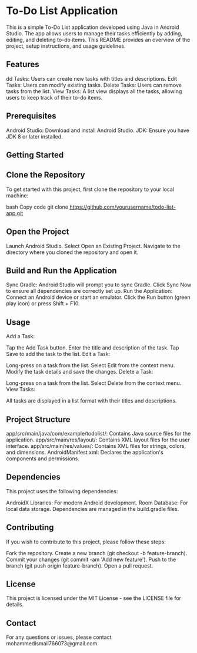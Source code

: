 <h1>To-Do List Application</h1>
This is a simple To-Do List application developed using Java in Android Studio. The app allows users to manage their tasks efficiently by adding, editing, and deleting to-do items. This README provides an overview of the project, setup instructions, and usage guidelines.

<h2>Features</h2>
dd Tasks: Users can create new tasks with titles and descriptions.
Edit Tasks: Users can modify existing tasks.
Delete Tasks: Users can remove tasks from the list.
View Tasks: A list view displays all the tasks, allowing users to keep track of their to-do items.
<h2>Prerequisites</h2>
Android Studio: Download and install Android Studio.
JDK: Ensure you have JDK 8 or later installed.
<h2>Getting Started</h2>
<h2>Clone the Repository</h2>
To get started with this project, first clone the repository to your local machine:

bash
Copy code
git clone https://github.com/yourusername/todo-list-app.git
<h2>Open the Project</h2>
Launch Android Studio.
Select Open an Existing Project.
Navigate to the directory where you cloned the repository and open it.
<h2>Build and Run the Application</h2>
Sync Gradle: Android Studio will prompt you to sync Gradle. Click Sync Now to ensure all dependencies are correctly set up.
Run the Application:
Connect an Android device or start an emulator.
Click the Run button (green play icon) or press Shift + F10.
<h2>Usage</h2>
Add a Task:

Tap the Add Task button.
Enter the title and description of the task.
Tap Save to add the task to the list.
Edit a Task:

Long-press on a task from the list.
Select Edit from the context menu.
Modify the task details and save the changes.
Delete a Task:

Long-press on a task from the list.
Select Delete from the context menu.
View Tasks:

All tasks are displayed in a list format with their titles and descriptions.
<h2>Project Structure</h2>
app/src/main/java/com/example/todolist/: Contains Java source files for the application.
app/src/main/res/layout/: Contains XML layout files for the user interface.
app/src/main/res/values/: Contains XML files for strings, colors, and dimensions.
AndroidManifest.xml: Declares the application's components and permissions.
<h2>Dependencies</h2>
This project uses the following dependencies:

AndroidX Libraries: For modern Android development.
Room Database: For local data storage.
Dependencies are managed in the build.gradle files.

<h2>Contributing</h2>
If you wish to contribute to this project, please follow these steps:

Fork the repository.
Create a new branch (git checkout -b feature-branch).
Commit your changes (git commit -am 'Add new feature').
Push to the branch (git push origin feature-branch).
Open a pull request.
<h2>License</h2>
This project is licensed under the MIT License - see the LICENSE file for details.

<h2>Contact</h2>
For any questions or issues, please contact mohammedismail766073@gmail.com.
